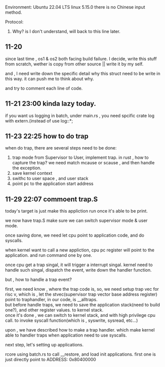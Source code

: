 Environment: Ubuntu 22.04 LTS linux 5.15.0 there is no Chinese input method.

Protocol:
1. Why? is I don't understand, will back to this line later.

## 11-20

since last time , os1 & os2 both facing build failure.
I decide, write this stuff from scratch, wether is copy from other source || write it by my self.

and , I need write down the specific detail why this struct need to be write in this way.
it can push me to think about why.

and try to comment each line of code.


## 11-21 23:00 kinda lazy today.

if you want us logging in batch, under main.rs , you need spcific crate log with extern.(instead of use log::*;


## 11-23 22:25 how to do trap

when do trap, there are several steps need to be done:
1. trap mode from Supervisor to User, implement trap.
   in rust , how to capture the trap? we need match mcause or scause , and then handle the exception.
2. save kernel context
3. swithc to user space , and user stack
4. point pc to the application start address


## 11-29 22:07 commoent trap.S

today's target is just make this appliction run once it's able to be print.

we now have trap.S make sure we can switch supervisor mode & user mode.

once saving done, we need let cpu point to application code, and do syscalls.

when kernel want to call a new appliction, cpu pc register will point to the application. and run command one by one.  

once cpu get a trap singal, it will trigger a interrupt singal. kernel need to handle such singal, dispatch the event, write down the handler function.  

but , how to handle a trap event?  

first, we need know , where the trap code is, so, we need setup trap vec for risc v, which is , let the stvec(supervisor trap vector base address register) point to traphandler, in our code, is __alltraps.  
but before handle traps, we need to save the application stack(need to build one?), and other register values. to kernel stack.  
once it's done , we can switch to kernel stack, and with high privilege cpu call. to invoke syscall function(which is , syswrite, sysread, etc...)

upon , we have described how to make a trap handler. which make kernel able to handler traps when application need to use syscalls.  

next step, let's setting up applications.  

rcore using batch.rs to call __restore, and load init applications. first one is just directly point to ADDRESS: 0x80400000  
